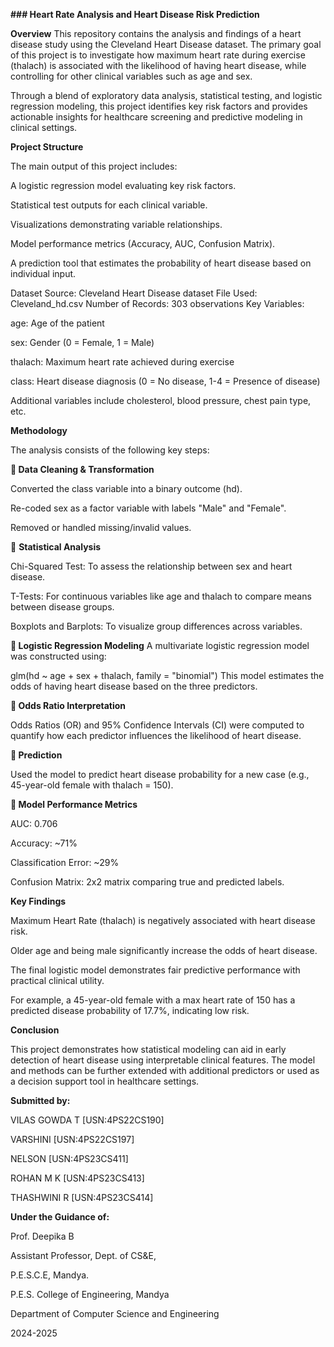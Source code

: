 **### Heart Rate Analysis and Heart Disease Risk Prediction**

**Overview**
This repository contains the analysis and findings of a heart disease study using the Cleveland Heart Disease dataset. The primary goal of this project is to investigate how maximum heart rate during exercise (thalach) is associated with the likelihood of having heart disease, while controlling for other clinical variables such as age and sex.

Through a blend of exploratory data analysis, statistical testing, and logistic regression modeling, this project identifies key risk factors and provides actionable insights for healthcare screening and predictive modeling in clinical settings.

**Project Structure**

The main output of this project includes:

A logistic regression model evaluating key risk factors.

Statistical test outputs for each clinical variable.

Visualizations demonstrating variable relationships.

Model performance metrics (Accuracy, AUC, Confusion Matrix).

A prediction tool that estimates the probability of heart disease based on individual input.

Dataset
Source: Cleveland Heart Disease dataset
File Used: Cleveland_hd.csv
Number of Records: 303 observations
Key Variables:

age: Age of the patient

sex: Gender (0 = Female, 1 = Male)

thalach: Maximum heart rate achieved during exercise

class: Heart disease diagnosis (0 = No disease, 1-4 = Presence of disease)

Additional variables include cholesterol, blood pressure, chest pain type, etc.

**Methodology**

The analysis consists of the following key steps:

**🔹 Data Cleaning & Transformation**

Converted the class variable into a binary outcome (hd).

Re-coded sex as a factor variable with labels "Male" and "Female".

Removed or handled missing/invalid values.

🔹 **Statistical Analysis**

Chi-Squared Test: To assess the relationship between sex and heart disease.

T-Tests: For continuous variables like age and thalach to compare means between disease groups.

Boxplots and Barplots: To visualize group differences across variables.

**🔹 Logistic Regression Modeling**
A multivariate logistic regression model was constructed using:


glm(hd ~ age + sex + thalach, family = "binomial")
This model estimates the odds of having heart disease based on the three predictors.

**🔹 Odds Ratio Interpretation**

Odds Ratios (OR) and 95% Confidence Intervals (CI) were computed to quantify how each predictor influences the likelihood of heart disease.

**🔹 Prediction**

Used the model to predict heart disease probability for a new case (e.g., 45-year-old female with thalach = 150).

**🔹 Model Performance Metrics**

AUC: 0.706

Accuracy: ~71%

Classification Error: ~29%

Confusion Matrix: 2x2 matrix comparing true and predicted labels.

**Key Findings**

Maximum Heart Rate (thalach) is negatively associated with heart disease risk.

Older age and being male significantly increase the odds of heart disease.

The final logistic model demonstrates fair predictive performance with practical clinical utility.

For example, a 45-year-old female with a max heart rate of 150 has a predicted disease probability of 17.7%, indicating low risk.

**Conclusion**

This project demonstrates how statistical modeling can aid in early detection of heart disease using interpretable clinical features. The model and methods can be further extended with additional predictors or used as a decision support tool in healthcare settings.

**Submitted by:**

VILAS GOWDA T [USN:4PS22CS190] 

VARSHINI [USN:4PS22CS197] 

NELSON [USN:4PS23CS411] 

ROHAN M K [USN:4PS23CS413] 

THASHWINI R [USN:4PS23CS414] 

**Under the Guidance of:**

Prof. Deepika B

Assistant Professor, Dept. of CS&E,

P.E.S.C.E, Mandya.

P.E.S. College of Engineering, Mandya

Department of Computer Science and Engineering

2024-2025
